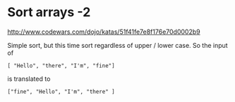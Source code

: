 Sort arrays -2
===

http://www.codewars.com/dojo/katas/51f41fe7e8f176e70d0002b9

Simple sort, but this time sort regardless of upper / lower case. So the input of

    [ "Hello", "there", "I'm", "fine"]

is translated to

    ["fine", "Hello", "I'm", "there" ]